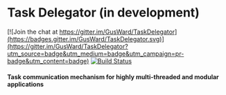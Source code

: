 # Task Delegator (in development) #

[![Join the chat at https://gitter.im/GusWard/TaskDelegator](https://badges.gitter.im/GusWard/TaskDelegator.svg)](https://gitter.im/GusWard/TaskDelegator?utm_source=badge&utm_medium=badge&utm_campaign=pr-badge&utm_content=badge)
[![Build Status](https://travis-ci.org/GusWard/TaskDelegator.svg?branch=master)](https://travis-ci.org/GusWard/TaskDelegator)
#### Task communication mechanism for highly multi-threaded and modular applications ####


